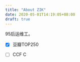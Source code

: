 ```yaml
---
title: "About ZIK"
date: 2020-05-01T14:19:05+08:00
draft: true
---
```


95后运维工。

- [x] 豆瓣TOP250
- [ ] CCF C

